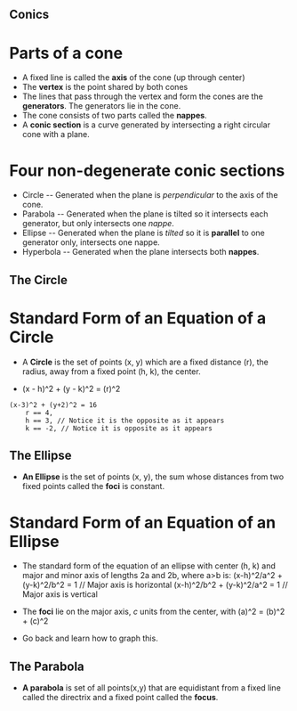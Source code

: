 ## Conics

# Parts of a cone
- A fixed line is called the **axis** of the cone (up through center)
- The **vertex** is the point shared by both cones
- The lines that pass through the vertex and form the cones
  are the **generators**. The generators lie in the cone.
- The cone consists of two parts called the **nappes**.
- A **conic section** is a curve generated by intersecting a right
  circular cone with a plane.

# Four non-degenerate conic sections
- Circle
    -- Generated when the plane is *perpendicular* to the axis of 
      the cone.
- Parabola
    -- Generated when the plane is tilted so it intersects each
       generator, but only intersects one *nappe*.
- Ellipse
    -- Generated when the plane is *tilted* so it is **parallel** 
       to one generator only, intersects one nappe. 
- Hyperbola
    -- Generated when the plane intersects both **nappes**.


## The Circle

# Standard Form of an Equation of a Circle

* A **Circle** is the set of points (x, y) which are a fixed
  distance (r), the radius, away from a fixed point (h, k), the center.

* (x - h)^2 + (y - k)^2 = (r)^2

```** Example: Graph the Circle
(x-3)^2 + (y+2)^2 = 16
    r == 4,
    h == 3, // Notice it is the opposite as it appears
    k == -2, // Notice it is opposite as it appears
```
## The Ellipse

* **An Ellipse** is the set of points (x, y), the sum whose 
  distances from two fixed points called the **foci** is constant.

# Standard Form of an Equation of an Ellipse
* The standard form of the equation of an ellipse with center (h, k)
  and major and minor axis of lengths 2a and 2b, where a>b is:
      (x-h)^2/a^2 + (y-k)^2/b^2 = 1 // Major axis is horizontal
      (x-h)^2/b^2 + (y-k)^2/a^2 = 1 // Major axis is vertical
  
* The **foci** lie on the major axis, *c* units from the center, 
  with (a)^2 = (b)^2 + (c)^2

* Go back and learn how to graph this.

## The Parabola

* **A parabola** is set of all points(x,y) that are
equidistant from a fixed line called the directrix and a fixed 
point called the **focus**.



